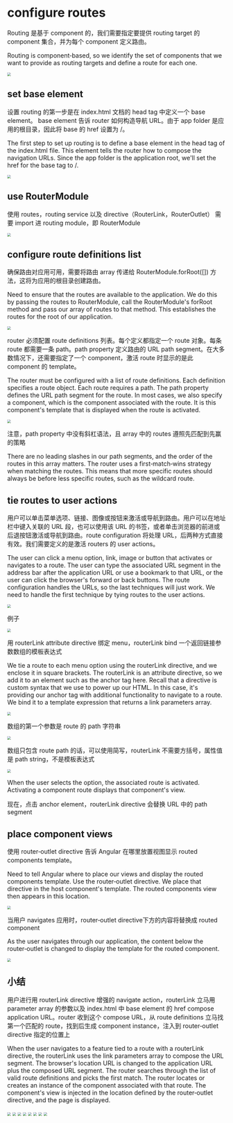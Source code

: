 # configure routes

Routing 是基于 component 的，我们需要指定要提供 routing target 的 component 集合，并为每个 component 定义路由。

Routing is component‑based, so we identify the set of components that we want to provide as routing targets and define a route for each one. 

<img src="imgs\routing6.png" style="zoom:50%;" />

## set base element

设置 routing 的第一步是在 index.html 文档的 head tag 中定义一个 base element。  base element 告诉 router 如何构造导航 URL。由于 app folder 是应用的根目录，因此将 base 的 href 设置为 /。

The first step to set up routing is to define a base element in the head tag of the index.html file.  This element tells the router how to compose the navigation URLs. Since the app folder is the application root, we'll set the href for the base tag to /. 

<img src="imgs\routing10.png" style="zoom:50%;" />

## use RouterModule

使用 routes，routing service 以及 directive（RouterLink，RouterOutlet） 需要 import 进 routing module，即 RouterModule

<img src="imgs\routing7.png" style="zoom:50%;" />

## configure route definitions list

确保路由对应用可用，需要将路由 array 传递给 RouterModule.forRoot([]) 方法，这将为应用的根目录创建路由。

Need to ensure that the routes are available to the application. We do this by passing the routes to RouterModule, call the RouterModule's forRoot method and pass our array of routes to that method. This establishes the routes for the root of our application.

<img src="imgs\routing9.png" style="zoom:50%;" />

router 必须配置 route definitions 列表。每个定义都指定一个 route 对象。每条route 都需要一条 path。path property 定义路由的 URL path segment。在大多数情况下，还需要指定了一个 component，激活 route 时显示的是此 component 的 template。

The router must be configured with a list of route definitions. Each definition specifies a route object. Each route requires a path. The path property defines the URL path segment for the route. In most cases, we also specify a component, which is the component associated with the route. It is this component's template that is displayed when the route is activated.

<img src="imgs\routing8.png" style="zoom:50%;" />

注意，path property 中没有斜杠语法，且 array 中的 routes 遵照先匹配到先赢的策略

There are no leading slashes in our path segments, and the order of the routes in this array matters. The router uses a first‑match‑wins strategy when matching the routes. This means that more specific routes should always be before less specific routes, such as the wildcard route.

## tie routes to user actions

用户可以单击菜单选项、链接、图像或按钮来激活或导航到路由。用户可以在地址栏中键入关联的 URL 段，也可以使用该 URL 的书签，或者单击浏览器的前进或后退按钮激活或导航到路由。route configuration 将处理 URL，后两种方式直接有效。我们需要定义的是激活 routers 的 user actions。

The user can click a menu option, link, image or button that activates or navigates to a route. The user can type the associated URL segment in the address bar after the application URL or use a bookmark to that URL, or the user can click the browser's forward or back buttons. The route configuration handles the URLs, so the last techniques will just work. We need to handle the first technique by tying routes to the user actions. 

<img src="imgs\routing11.png" style="zoom:50%;" />

例子

<img src="imgs\routing12.png" style="zoom:50%;" />

用 routerLink attribute directive 绑定 menu，routerLink bind 一个返回链接参数数组的模板表达式

We tie a route to each menu option using the routerLink directive, and we enclose it in square brackets. The routerLink is an attribute directive, so we add it to an element such as the anchor tag here. Recall that a directive is custom syntax that we use to power up our HTML. In this case, it's providing our anchor tag with additional functionality to navigate to a route. We bind it to a template expression that returns a link parameters array. 

<img src="imgs\routing13.png" style="zoom:50%;" />

数组的第一个参数是 route 的 path 字符串

<img src="imgs\routing14.png" style="zoom:50%;" />

数组只包含 route path 的话，可以使用简写，routerLink 不需要方括号，属性值是 path string，不是模板表达式

<img src="imgs\routing15.png" style="zoom:50%;" />

When the user selects the option, the associated route is activated. Activating a component route displays that component's view.

现在，点击 anchor element，routerLink directive 会替换 URL 中的 path segment

## place component views

使用  router‑outlet directive 告诉 Angular 在哪里放置视图显示 routed components template。

Need to tell Angular where to place our views and display the routed components template. Use the router‑outlet directive. We place that directive in the host component's template. The routed components view then appears in this location. 

<img src="imgs\routing16.png" style="zoom:50%;" />

当用户 navigates 应用时，router‑outlet directive下方的内容将替换成 routed component

As the user navigates through our application, the content below the router‑outlet is changed to display the template for the routed component. 

<img src="imgs\routing17.png" style="zoom:50%;" />

## 小结

用户进行用 routerLink directive 增强的 navigate action，routerLink 立马用 parameter array 的参数以及 index.html 中 base element 的 href  compose application URL。router 收到这个 compose URL，从 route definitions 立马找第一个匹配的 route，找到后生成 component instance，注入到 router‑outlet directive 指定的位置上

When the user navigates to a feature tied to a route with a routerLink directive, the routerLink uses the link parameters array to compose the URL segment. The browser's location URL is changed to the application URL plus the composed URL segment. The router searches through the list of valid route definitions and picks the first match. The router locates or creates an instance of the component associated with that route. The component's view is injected in the location defined by the router‑outlet directive, and the page is displayed. 

<img src="imgs\routing18.png" style="zoom:50%;" />

<img src="imgs\routing19.png" style="zoom:50%;" />

<img src="imgs\routing20.png" style="zoom:50%;" />

<img src="imgs\routing21.png" style="zoom:50%;" />

<img src="imgs\routing22.png" style="zoom:50%;" />

<img src="imgs\routing23.png" style="zoom:50%;" />

<img src="imgs\routing24.png" style="zoom:50%;" />

<img src="imgs\routing25.png" style="zoom:50%;" /> 
